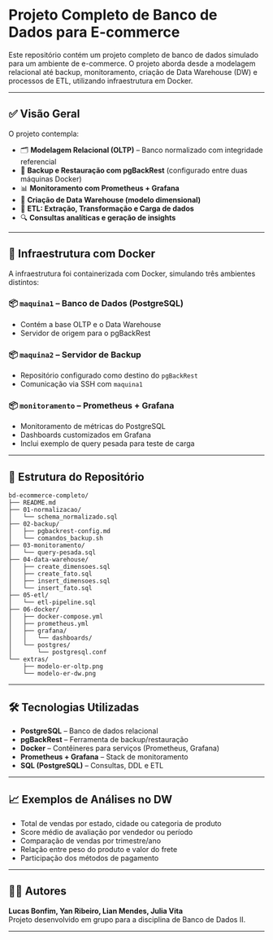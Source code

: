 # Projeto Completo de Banco de Dados para E-commerce

Este repositório contém um projeto completo de banco de dados simulado para um ambiente de e-commerce. O projeto aborda desde a modelagem relacional até backup, monitoramento, criação de Data Warehouse (DW) e processos de ETL, utilizando infraestrutura em Docker.

---

## ✅ Visão Geral

O projeto contempla:

- 🗂 **Modelagem Relacional (OLTP)** – Banco normalizado com integridade referencial  
- 🔐 **Backup e Restauração com pgBackRest** (configurado entre duas máquinas Docker)  
- 📊 **Monitoramento com Prometheus + Grafana**  
- 🧱 **Criação de Data Warehouse (modelo dimensional)**  
- 🔁 **ETL: Extração, Transformação e Carga de dados**  
- 🔍 **Consultas analíticas e geração de insights**  

---

## 🐳 Infraestrutura com Docker

A infraestrutura foi containerizada com Docker, simulando três ambientes distintos:

### 📦 `maquina1` – Banco de Dados (PostgreSQL)
- Contém a base OLTP e o Data Warehouse
- Servidor de origem para o pgBackRest

### 📦 `maquina2` – Servidor de Backup
- Repositório configurado como destino do `pgBackRest`
- Comunicação via SSH com `maquina1`

### 📦 `monitoramento` – Prometheus + Grafana
- Monitoramento de métricas do PostgreSQL
- Dashboards customizados em Grafana
- Inclui exemplo de query pesada para teste de carga

---

## 📁 Estrutura do Repositório

```text
bd-ecommerce-completo/
├── README.md
├── 01-normalizacao/
│   └── schema_normalizado.sql
├── 02-backup/
│   ├── pgbackrest-config.md
│   └── comandos_backup.sh
├── 03-monitoramento/
│   └── query-pesada.sql
├── 04-data-warehouse/
│   ├── create_dimensoes.sql
│   ├── create_fato.sql
│   ├── insert_dimensoes.sql
│   └── insert_fato.sql
├── 05-etl/
│   └── etl-pipeline.sql
├── 06-docker/
│   ├── docker-compose.yml
│   ├── prometheus.yml
│   ├── grafana/
│   │   └── dashboards/
│   └── postgres/
│       └── postgresql.conf
└── extras/
    ├── modelo-er-oltp.png
    └── modelo-er-dw.png
```

---

## 🛠 Tecnologias Utilizadas

- **PostgreSQL** – Banco de dados relacional
- **pgBackRest** – Ferramenta de backup/restauração
- **Docker** – Contêineres para serviços (Prometheus, Grafana)
- **Prometheus + Grafana** – Stack de monitoramento
- **SQL (PostgreSQL)** – Consultas, DDL e ETL
---

## 📈 Exemplos de Análises no DW

- Total de vendas por estado, cidade ou categoria de produto
- Score médio de avaliação por vendedor ou período
- Comparação de vendas por trimestre/ano
- Relação entre peso do produto e valor do frete
- Participação dos métodos de pagamento

---

## 👨‍🎓 Autores

**Lucas Bonfim, Yan Ribeiro, Lian Mendes, Julia Vita**  
Projeto desenvolvido em grupo para a disciplina de Banco de Dados II.

---

